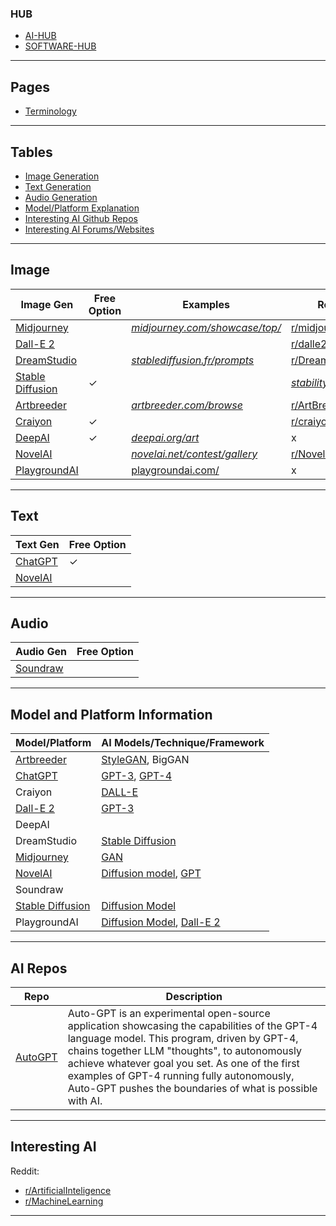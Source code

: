 ### HUB

* [AI-HUB](https://github.com/MarcelvanDuijnDev/AI-HUB)
* [SOFTWARE-HUB](https://github.com/MarcelvanDuijnDev/Software-HUB)

***
## Pages
- [Terminology](https://github.com/MarcelvanDuijnDev/AI-HUB/blob/main/Terminology.md)
***
## Tables
- [Image Generation](#image)
- [Text Generation](#text)
- [Audio Generation](#audio)
- [Model/Platform Explanation](#model-and-platform-information)
- [Interesting AI Github Repos](#ai-repos)
- [Interesting AI Forums/Websites](#interesting-ai)
***
## Image
|Image Gen|Free Option|Examples|Reddit|
|----|----|----|----|
|[Midjourney](https://midjourney.com/home)||[_midjourney.com/showcase/top/_](https://midjourney.com/showcase/top/)|[r/midjourney](https://www.reddit.com/r/midjourney/)|
|[Dall-E 2](https://openai.com/dall-e-2/)|||[r/dalle2](https://www.reddit.com/r/dalle2/)|
|[DreamStudio](https://beta.dreamstudio.ai/dream)||[_stablediffusion.fr/prompts_](https://stablediffusion.fr/prompts)|[r/DreamstudioAI](https://www.reddit.com/r/DreamstudioAI/)|
|[Stable Diffusion](https://stablediffusionweb.com/#demo)|✓||[_stability.ai/blog/..._](https://stability.ai/blog/stable-diffusion-public-release)|[r/StableDiffusion](https://www.reddit.com/r/StableDiffusion/)|
|[Artbreeder](https://www.artbreeder.com/)||[_artbreeder.com/browse_](https://www.artbreeder.com/browse)|[r/ArtBreeder](https://www.reddit.com/r/ArtBreeder/)|
|[Craiyon](https://www.craiyon.com/)|✓||[r/craiyon](https://www.reddit.com/r/craiyon/)|
|[DeepAI](https://deepai.org/machine-learning-model/text2img)|✓|[_deepai.org/art_](https://deepai.org/art)|x|
|[NovelAI](https://novelai.net/stories)||[_novelai.net/contest/gallery_](https://novelai.net/contest/gallery)|[r/NovelAi](https://www.reddit.com/r/NovelAi/)|
|[PlaygroundAI](https://playgroundai.com/)||[playgroundai.com/](https://playgroundai.com/)|x|
***
## Text
|Text Gen|Free Option|
|----|----|
|[ChatGPT](https://chat.openai.com/chat)|✓|
|[NovelAI](https://novelai.net/stories)||
***
## Audio
|Audio Gen|Free Option|
|----|----|
|[Soundraw](https://soundraw.io/)||
***
## Model and Platform Information
|Model/Platform|AI Models/Technique/Framework|
|----|----|
|[Artbreeder](https://en.wikipedia.org/wiki/Artbreeder)|[StyleGAN](https://en.wikipedia.org/wiki/StyleGAN), BigGAN|
|[ChatGPT](https://en.wikipedia.org/wiki/ChatGPT)|[GPT-3](https://en.wikipedia.org/wiki/GPT-3), [GPT-4](https://openai.com/research/gpt-4)|
|Craiyon|[DALL-E](https://en.wikipedia.org/wiki/DALL-E)|
|[Dall-E 2](https://en.wikipedia.org/wiki/DALL-E)|[GPT-3](https://en.wikipedia.org/wiki/GPT-3)|
|DeepAI||
|DreamStudio|[Stable Diffusion](https://en.wikipedia.org/wiki/Stable_Diffusion)|
|[Midjourney](https://en.wikipedia.org/wiki/Midjourney)|[GAN](https://en.wikipedia.org/wiki/Generative_adversarial_network)|
|[NovelAI](https://en.wikipedia.org/wiki/NovelAI)|[Diffusion model](https://en.wikipedia.org/wiki/Diffusion_model), [GPT](https://en.wikipedia.org/wiki/OpenAI#GPT)|
|Soundraw||
|[Stable Diffusion](https://en.wikipedia.org/wiki/Stable_Diffusion)|[Diffusion Model](https://en.wikipedia.org/wiki/Diffusion_model)|
|PlaygroundAI|[Diffusion Model](https://en.wikipedia.org/wiki/Diffusion_model), [Dall-E 2](https://en.wikipedia.org/wiki/DALL-E)|
***
## AI Repos
| Repo | Description |
|----|----|
|[AutoGPT](https://github.com/Significant-Gravitas/Auto-GPT)|Auto-GPT is an experimental open-source application showcasing the capabilities of the GPT-4 language model. This program, driven by GPT-4, chains together LLM "thoughts", to autonomously achieve whatever goal you set. As one of the first examples of GPT-4 running fully autonomously, Auto-GPT pushes the boundaries of what is possible with AI.|
***
## Interesting AI
Reddit:
* [r/ArtificialInteligence](https://www.reddit.com/r/ArtificialInteligence/)
* [r/MachineLearning](https://www.reddit.com/r/MachineLearning/)
***
